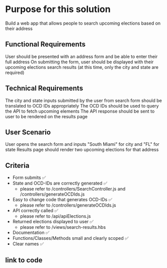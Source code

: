 # Purpose for this solution
  Build a web app that allows people to search upcoming elections based on their address


## Functional Requirements
  User should be presented with an address form and be able to enter their full address
  On submitting the form, user should be displayed with their upcoming elections search results (at this time, only the city and state are required)


## Technical Requirements
  The city and state inputs submitted by the user from search form should be translated to OCD IDs appropriately
  The OCD IDs should be used to query the API to fetch upcoming elements
  The API response should be sent to user to be rendered on the results page


## User Scenario
  User opens the search form and inputs "South Miami" for city and "FL" for state
  Results page should render two upcoming elections for that address


## Criteria
  - Form submits ✅
  - State and OCD-IDs are correctly generated ✅
      - please refer to /controllers/SearchController.js and /controllers/generateOCDIds.js
  - Easy to change code that generates OCD-IDs ✅
      - please refer to /controllers/generateOCDIds.js
  - API correctly called ✅
      - please refer to /api/apiElections.js
  - Returned elections displayed to user ✅
      - please refer to /views/search-results.hbs
  - Documentation ✅
  - Functions/Classes/Methods small and clearly scoped ✅
  - Clear names ✅

## link to code